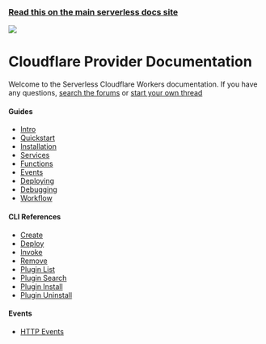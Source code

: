 <!--
title: Serverless - Cloudflare Workers Documentation
menuText: Cloudflare Workers
layout: Doc
-->

<!-- DOCS-SITE-LINK:START automatically generated  -->
### [Read this on the main serverless docs site](https://www.serverless.com/framework/docs/)
<!-- DOCS-SITE-LINK:END -->

<div class="docsProviderBanner">
  <img src='https://s3-us-west-2.amazonaws.com/assets.site.serverless.com/docs/providers/cloudflare.svg' class='cloudflare-logo''>
</div>

# Cloudflare Provider Documentation

Welcome to the Serverless Cloudflare Workers documentation. If you have any questions, [search the forums](https://forum.serverless.com?utm_source=framework-docs) or [start your own thread](https://forum.serverless.com?utm_source=framework-docs)

<div class="docsSections">
 <div class="docsSection">
   <div class="docsSectionSubHeader">
     <h4>Guides</h4>
   </div>
   <div class="docsProviderItems">
     <ul>
       <li><a href="./guide/intro.md">Intro</a></li>
       <li><a href="./guide/quick-start.md">Quickstart</a></li>
       <li><a href="./guide/installation.md">Installation</a></li>
       <li><a href="./guide/services.md">Services</a></li>
       <li><a href="./guide/functions.md">Functions</a></li>
       <li><a href="./guide/events.md">Events</a></li>
       <li><a href="./guide/deploying.md">Deploying</a></li>
       <li><a href="./guide/debugging.md">Debugging</a></li>
       <li><a href="./guide/workflow.md">Workflow</a></li>
     </ul>
   </div>
 </div>

 <div class="docsSection">
   <div class="docsSectionSubHeader">
     <h4>CLI References</h4>
   </div>
   <div>
     <ul>
       <li><a href="./cli-reference/create.md">Create</a></li>
       <li><a href="./cli-reference/deploy.md">Deploy</a></li>
       <li><a href="./cli-reference/invoke.md">Invoke</a></li>
       <li><a href="./cli-reference/remove.md">Remove</a></li>
       <li><a href="./cli-reference/plugin-list.md">Plugin List</a></li>
       <li><a href="./cli-reference/plugin-search.md">Plugin Search</a></li>
       <li><a href="./cli-reference/plugin-install.md">Plugin Install</a></li>
       <li><a href="./cli-reference/plugin-uninstall.md">Plugin Uninstall</a></li>
     </ul>
   </div>
 </div>

 <div class="docsSection">
   <div class="docsSectionSubHeader">
     <h4>Events</h4>
   </div>
   <div>
     <ul>
       <li><a href="./events/http.md">HTTP Events</a></li>
     </ul>
   </div>
 </div>
</div>
